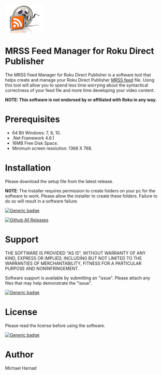 ![MRSS Feed Manager for Roku Direct Publisher](video-ads-rss.png)
# MRSS Feed Manager for Roku Direct Publisher
The MRSS Feed Manager for Roku Direct Publisher is a software tool that helps create and manage your Roku Direct Publisher [MRSS feed](https://developer.roku.com/docs/specs/direct-publisher-feed-specs/mrss-dp-spec.md) file.  Using this tool will allow you to spend less time worrying about the syntactical correctness of your feed file and more time developing your video content.


**NOTE: This software is not endorsed by or affiliated with Roku in any way.**

# Prerequisites
* 64 Bit Windows: 7, 8, 10.
* .Net Framework 4.6.1
* 16MB Free Disk Space.
* Minimum screen resolution: 1366 X 768.

# Installation
Please download the setup file from the latest release.

**NOTE**: The installer requires permission to create folders on your pc for the software to work.  Please allow the installer to create these folders.  Failure to do so will result in a software failure.

[![Generic badge](https://img.shields.io/badge/Download-Latest-blue.svg)](https://github.com/rrirower/mrss-feed-manager/releases/latest)

[![Github All Releases](https://img.shields.io/github/downloads/rrirower/mrss-feed-manager/total.svg)]()

# Support
THE SOFTWARE IS PROVIDED "AS IS", WITHOUT WARRANTY OF ANY KIND, EXPRESS OR IMPLIED, INCLUDING BUT NOT LIMITED TO THE WARRANTIES OF MERCHANTABILITY, FITNESS FOR A PARTICULAR PURPOSE AND NONINFRINGEMENT.

Software support is available by submitting an "issue".  Please attach any files that may help demonstrate the "issue".

[![Generic badge](https://img.shields.io/badge/Issues-New-green.svg)](https://github.com/rrirower/mrss-feed-manager/issues/new)

# License
Please read the license before using the software.

[![Generic badge](https://img.shields.io/badge/License-EULA-blue.svg)](https://github.com/rrirower/mrss-feed-manager/blob/master/LICENSE.md)

# Author
Michael Harnad
